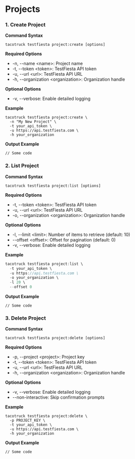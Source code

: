 # Projects

### 1. Create Project

**Command Syntax**

```
tacotruck testfiesta project:create [options]
```

**Required Options**

* -n, --name \<name>: Project name
* -t, --token \<token>: TestFiesta API token
* -u, --url \<url>: TestFiesta API URL
* -h, --organization \<organization>: Organization handle

**Optional Options**

* -v, --verbose: Enable detailed logging

**Example**

```
tacotruck testfiesta project:create \
  -n "My New Project" \
  -t your_api_token \
  -u https://api.testfiesta.com \
  -h your_organization
```

**Output Example**

```
// Some code
```

### 2. List Project

**Command Syntax**

```
tacotruck testfiesta project:list [options]
```

**Required Options**

* -t, --token \<token>: TestFiesta API token
* -u, --url \<url>: TestFiesta API URL
* -o, --organization \<organization>: Organization handle

**Optional Options**

* -l, --limit \<limit>: Number of items to retrieve (default: 10)
* \--offset \<offset>: Offset for pagination (default: 0)
* -v, --verbose: Enable detailed logging

**Example**

```javascript
tacotruck testfiesta project:list \
  -t your_api_token \
  -u https://api.testfiesta.com \
  -o your_organization \
  -l 20 \
  --offset 0
```

**Output Example**

```
// Some code
```

### 3. Delete Project

**Command Syntax**

```
tacotruck testfiesta project:delete [options]
```

**Required Options**

* -p, --project \<project>: Project key
* -t, --token \<token>: TestFiesta API token
* -u, --url \<url>: TestFiesta API URL
* -h, --organization \<organization>: Organization handle

**Optional Options**

* -v, --verbose: Enable detailed logging
* \--non-interactive: Skip confirmation prompts

**Example**

```
tacotruck testfiesta project:delete \
  -p PROJECT_KEY \
  -t your_api_token \
  -u https://api.testfiesta.com \
  -h your_organization
```

**Output Example**

```
// Some code
```
